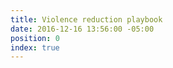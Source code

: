 ```yaml
---
title: Violence reduction playbook
date: 2016-12-16 13:56:00 -05:00
position: 0
index: true
---
```


